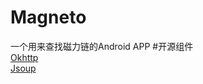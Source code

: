 # Magneto
一个用来查找磁力链的Android APP
#开源组件  
[Okhttp](https://github.com/square/okhttp)  
[Jsoup](http://jsoup.org/download)
